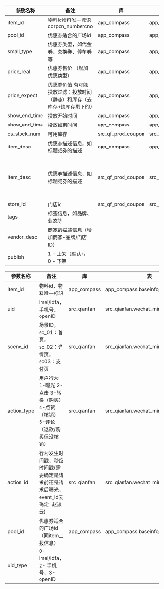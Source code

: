| 参数名称 | 备注 | 库 | 表 | 特征  |
| ----- | ----- | ----- | ----- | -----  |
| item_id | 物料id物料唯一标识corpon_numbercno | app_compass | app_compass.baseinfo_goods | coupon_id  |
| pool_id | 优惠券适合的广场id | app_compass | app_compass.baseinfo_goods | plaza_id  |
| small_type | 优惠券类型，如代金券、兑换券、停车券等 | app_compass | app_compass.baseinfo_goods | coupon_type  |
| price_real | 优惠券售价 （增加优惠类型） | app_compass | app_compass.baseinfo_goods | sale_price  |
| price_expect | 优惠券价值 有可能 投放过滤：投放时间（静态）和库存（去库存+锁库存剩下的） | app_compass | app_compass.baseinfo_goods | face_value  |
| show_end_time | 投放开始时间 | app_compass | app_compass.baseinfo_goods | show_begin_time  |
| show_end_time | 投放结束时间 | app_compass | app_compass.baseinfo_goods | show_end_time  |
| cs_stock_num | 可用库存 | src_qf_prod_coupon | src_qf_prod_coupon.coupon_stock | cs_stock_num  |
| item_desc | 优惠券描述信息，如标题或券的描述 | app_compass | app_compass.baseinfo_goods | coupon_title  |
| item_desc | 优惠券描述信息，如标题或券的描述 | src_qf_prod_coupon | src_qf_prod_coupon.coupon | c_title<br>c_subtitle<br>c_person_each_limit<br>c_person_daily_each_limit<br>c_use_period<br>c_use_rule<br>c_expired_after_hours  |
| store_id | 门店id | src_qf_prod_coupon | src_qf_prod_coupon.coupon_store_rule | csr_store_id    |
| tags | 标签信息，如品牌、业态等 |  |  |   |
| vendor_desc | 商家的描述信息（增加商家-品牌/门店ID） |  |  |   |
| publish | 1 - 上架（默认）， 0 - 下架 |  |  |   |


| 参数名称 | 备注 | 库 | 表 | 特征  |
| ----- | ----- | ----- | ----- | -----  |
| item_id | 物料id，物料唯一标识 | app_compass | app_compass.baseinfo_goods | coupon_id  |
| uid | imei/idfa，手机号、openID | src_qianfan | src_qianfan.wechat_mini_program_log | mobile,distinct_id  |
| scene_id | 场景ID，sc_01：首页，sc_02：详情页，sc03：支付页 | src_qianfan | src_qianfan.wechat_mini_program_log | orig_info里的event_id  |
| action_type | 用户行为：1-曝光 2-点击 3-转换（购买） 4-点赞（核销） 5-评论（退款/购买但没核销） | src_qianfan | src_qianfan.wechat_mini_program_log | orig_info里的event_id  |
| action_id | 行为发生时间戳，秒级时间戳(需要确定是请求前还是请求后曝光，event_id去确定-赵淑云) | src_qianfan | src_qianfan.wechat_mini_program_log | orig_info里的recv_time  |
| pool_id | 优惠券适合的广场id（同item上报信息） | app_compass | app_compass.baseinfo_goods | plaza_id  |
| uid_type | 0-imei/idfa，2- 手机号，3-openID |  |  |   |
